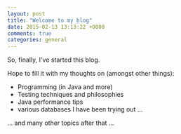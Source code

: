 ```yaml
---
layout: post
title: "Welcome to my blog"
date: 2015-02-13 13:13:22 +0000
comments: true
categories: general
---
```

So, finally, I've started this blog.

Hope to fill it with my thoughts on (amongst other things):

 * Programming (in Java and more)
 * Testing techniques and philosophies
 * Java performance tips
 * various databases I have been trying out ...

 ... and many other topics after that ...
